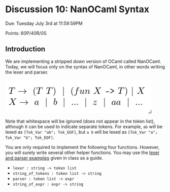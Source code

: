 # Discussion 10: NanOCaml Syntax
Due: Tuesday July 3rd at 11:59:59PM

Points: 60P/40R/0S

## Introduction
We are implementing a stripped down version of OCaml called NanOCaml.
Today, we will focus only on the syntax of NanOCaml, in other words
writing the lexer and parser.

![CFG](grammar.png)

Note that whitespace will be ignored (does not appear in the token
list), although it can be used to indicate separate tokens. For
example, `ab` will be lexed as `[Tok_Var "ab"; Tok_EOF]`,
but `a b` will be lexed as `[Tok_Var "a"; Tok_Var "b"; Tok_EOF]`.

You are only required to implement the following four functions.
However, you will surely write several other helper functions.
You may use the [lexer and parser examples](https://github.com/anwarmamat/cmsc330/tree/master/ocaml/parser)
given in class as a guide.

* `lexer : string -> token list`
* `string_of_tokens : token list -> string`
* `parser : token list -> expr`
* `string_of_expr : expr -> string`
